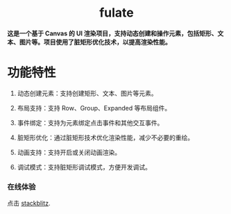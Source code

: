 <div align="center">
  <h1>fulate</h1>
</div>

#### 这是一个基于 Canvas 的 UI 渲染项目，支持动态创建和操作元素，包括矩形、文本、图片等。项目使用了脏矩形优化技术，以提高渲染性能。

# 功能特性

1. 动态创建元素：支持创建矩形、文本、图片等元素。

2. 布局支持：支持 Row、Group、Expanded 等布局组件。

3. 事件绑定：支持为元素绑定点击事件和其他交互事件。

4. 脏矩形优化：通过脏矩形技术优化渲染性能，减少不必要的重绘。

5. 动画支持：支持开启或关闭动画渲染。

6. 调试模式：支持脏矩形调试模式，方便开发调试。



### 在线体验
点击 [stackblitz](https://stackblitz.com/github/so11y/fulate?file=src%2Fmain.ts).
